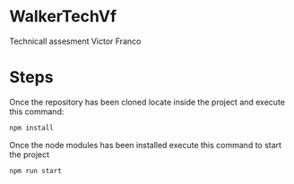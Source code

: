 # WalkerTechVf

Technicall assesment Victor Franco

# Steps

Once the repository has been cloned locate inside the project and execute this command:

```bash
npm install
```

Once the node modules has been installed execute this command to start the project

```bash
npm run start
```

